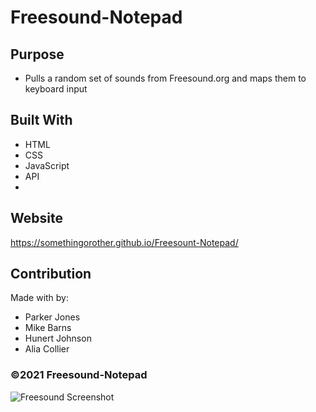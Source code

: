 # Freesound-Notepad

## Purpose

* Pulls a random set of sounds from Freesound.org and maps them to keyboard input

## Built With

* HTML
* CSS
* JavaScript
* API
* 

## Website
https://somethingorother.github.io/Freesount-Notepad/

## Contribution

Made with  by:
* Parker Jones
* Mike Barns
* Hunert Johnson
* Alia Collier

### ©️2021 Freesound-Notepad

![Freesound Screenshot](https://user-images.githubusercontent.com/79668415/120129884-7ce59380-c18a-11eb-8f7e-f3bb9ddab48a.jpg)
